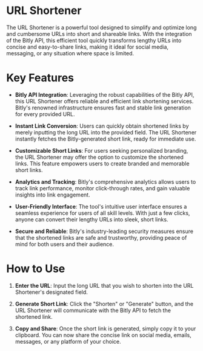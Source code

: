 # URL Shortener

The URL Shortener is a powerful tool designed to simplify and optimize long and cumbersome URLs into short and shareable links. With the integration of the Bitly API, this efficient tool quickly transforms lengthy URLs into concise and easy-to-share links, making it ideal for social media, messaging, or any situation where space is limited.

# Key Features

* **Bitly API Integration**: Leveraging the robust capabilities of the Bitly API, this URL Shortener offers reliable and efficient link shortening services. Bitly's renowned infrastructure ensures fast and stable link generation for every provided URL.

* **Instant Link Conversion**: Users can quickly obtain shortened links by merely inputting the long URL into the provided field. The URL Shortener instantly fetches the Bitly-generated short link, ready for immediate use.

* **Customizable Short Links**: For users seeking personalized branding, the URL Shortener may offer the option to customize the shortened links. This feature empowers users to create branded and memorable short links.

* **Analytics and Tracking**: Bitly's comprehensive analytics allows users to track link performance, monitor click-through rates, and gain valuable insights into link engagement.

* **User-Friendly Interface**: The tool's intuitive user interface ensures a seamless experience for users of all skill levels. With just a few clicks, anyone can convert their lengthy URLs into sleek, short links.

* **Secure and Reliable**: Bitly's industry-leading security measures ensure that the shortened links are safe and trustworthy, providing peace of mind for both users and their audience.

# How to Use

1. **Enter the URL**: Input the long URL that you wish to shorten into the URL Shortener's designated field.

2. **Generate Short Link**: Click the "Shorten" or "Generate" button, and the URL Shortener will communicate with the Bitly API to fetch the shortened link.

3. **Copy and Share**: Once the short link is generated, simply copy it to your clipboard. You can now share the concise link on social media, emails, messages, or any platform of your choice.


